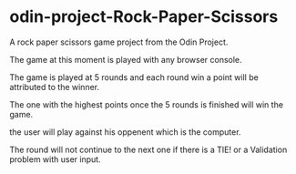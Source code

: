 # odin-project-Rock-Paper-Scissors
A rock paper scissors game project from the Odin Project.

The game at this moment is played with any browser console.

The game is played at 5 rounds and each round win a point will be attributed to the winner.

The one with the highest points once the 5 rounds is finished will win the game.

the user will play against his oppenent which is the computer.

The round will not continue to the next one if there is a TIE! or a Validation problem with user input.
